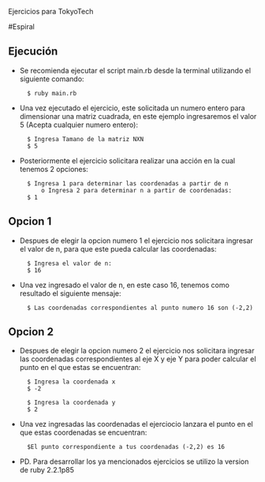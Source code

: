 Ejercicios para TokyoTech

#Espiral

## Ejecución

+ Se recomienda ejecutar el script main.rb desde la terminal utilizando el siguiente comando:

        $ ruby main.rb

+ Una vez ejecutado el ejercicio, este solicitada un numero entero para dimensionar una matriz cuadrada, en este ejemplo ingresaremos el valor 5 (Acepta cualquier numero entero):

        $ Ingresa Tamano de la matriz NXN
        $ 5

+ Posteriormente el ejercicio solicitara realizar una acción en la cual tenemos 2 opciones:

        $ Ingresa 1 para determinar las coordenadas a partir de n
 			o Ingresa 2 para determinar n a partir de coordenadas:
        $ 1

## Opcion 1
+ Despues de elegir la opcion numero 1 el ejercicio nos solicitara ingresar el valor de n, para que este pueda calcular las coordenadas:
		
		$ Ingresa el valor de n:
		$ 16

+ Una vez ingresado el valor de n, en este caso 16, tenemos como resultado el siguiente mensaje:

		$ Las coordenadas correspondientes al punto numero 16 son (-2,2)

## Opcion 2

+ Despues de elegir la opcion numero 2 el ejercicio nos solicitara ingresar las coordenadas correspondientes al eje X y eje Y para poder calcular el punto en el que estas se encuentran:
		
		$ Ingresa la coordenada x
		$ -2

		$ Ingresa la coordenada y
		$ 2

+ Una vez ingresadas las coordenadas el ejerciocio lanzara el punto en el que estas coordenadas se encuentran:

		$El punto correspondiente a tus coordenadas (-2,2) es 16
		

+ PD. Para desarrollar los ya mencionados ejercicios se utilizo la version de ruby 2.2.1p85
